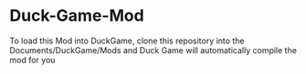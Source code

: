 # Duck-Game-Mod

To load this Mod into DuckGame, clone this repository into the Documents/DuckGame/Mods and Duck Game will automatically compile the mod for you

